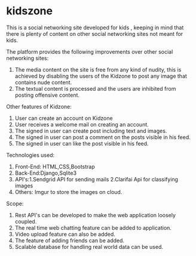 # kidszone

This is a social networking site developed for kids , keeping in mind that there is plenty of content on other social networking sites not meant for kids.

The platform provides the following improvements over other social networking sites:
1. The media content on the site is free from any kind of nudity, this is achieved by disabling the users of the Kidzone to post any image that contains nude content.
2. The textual content is processed and the users are inhibited from posting offensive content.

Other features of Kidzone:
1. User can create an account on Kidzone
2. User receives a welcome mail on creating an account.
3. The signed in user can create post including text and images.
4. The signed in user can post a comment on the posts visible in his feed.
5. The signed in user can like the post visible in his feed.


Technologies used:

1. Front-End: HTML,CSS,Bootstrap
2. Back-End:Django,Sqlite3
3. API's:1.Sendgrid API for sending mails
        2.Clarifai Api for classifying images 
4. Others: Imgur to store the images on cloud.

Scope:

1. Rest API's can be developed to make the web application loosely coupled.
2. The real time web chatting feature can be added to application.
3. Video upload feature can also be added.
4. The feature of adding friends can be added.
5. Scalable database for handling real world data can be used.

